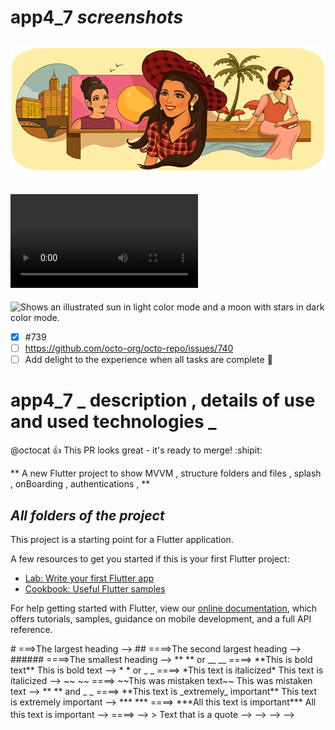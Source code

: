 # app4_7 _screenshots_
## ![screen _1_ ](https://github.com/emamHamada/mvvm_app/blob/master/assets/download.png)
## ![screen _1_ ](https://github.com/emamHamada/mvvm_app/blob/master/assets/vedio/Comp_Bandai_Choreography_2.9mb.mp4)

<picture>
  <source media="(prefers-color-scheme: dark)" srcset="https://user-images.githubusercontent.com/25423296/163456776-7f95b81a-f1ed-45f7-b7ab-8fa810d529fa.png">
  <source media="(prefers-color-scheme: dark)" srcset="https://user-images.githubusercontent.com/25423296/163456779-a8556205-d0a5-45e2-ac17-42d089e3c3f8.png">
  <img alt="Shows an illustrated sun in light color mode and a moon with stars in dark color mode." src="https://user-images.githubusercontent.com/25423296/163456779-a8556205-d0a5-45e2-ac17-42d089e3c3f8.png">
</picture>

- [x] #739
- [ ] https://github.com/octo-org/octo-repo/issues/740
- [ ] Add delight to the experience when all tasks are complete :tada:
# app4_7 _ description , details of use and used technologies _
@octocat :+1: This PR looks great - it's ready to merge! :shipit:

<!-- This content will not appear in the rendered Markdown -->

** A new Flutter project to show MVVM , structure folders and files , splash  , onBoarding , authentications , **

## *All folders of the project*

This project is a starting point for a Flutter application.

A few resources to get you started if this is your first Flutter project:

- [Lab: Write your first Flutter app](https://flutter.dev/docs/get-started/codelab)
- [Cookbook: Useful Flutter samples](https://flutter.dev/docs/cookbook)

For help getting started with Flutter, view our
[online documentation](https://flutter.dev/docs), which offers tutorials,
samples, guidance on mobile development, and a full API reference.

<!-- # readme.md language simple syntax -->

<!-- --> # ===>The largest heading -->
<!-- --> ## ====>The second largest heading -->
<!-- --> ###### ====>The smallest heading -->
<!-- --> ** ** or __ __  ====> **This is bold text**	This is bold text -->
<!-- --> * * or _ _ ====> *This text is italicized*	This text is italicized -->
<!-- --> ~~ ~~  ====> ~~This was mistaken text~~	This was mistaken text -->
<!-- --> ** ** and _ _ ====> **This text is _extremely_ important**	This text is extremely important -->
<!-- --> *** *** ====> ***All this text is important***	All this text is important -->
<!-- -->  <sub> </sub>  <sup> </sup>====> -->
<!-- --> > Text that is a quote -->
<!-- --> -->
<!-- --> -->
<!-- --> -->

<!-- When you use two or more headings, GitHub automatically generates a table of contents which you can access by -->
<!-- clicking  within the file header. Each heading title is listed in the table of contents and -->
<!-- you can click a title to navigate to the selected section. -->

